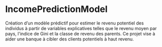 # IncomePredictionModel
Création d’un modèle prédictif pour estimer le revenu potentiel des individus à partir de variables explicatives telles que le revenu moyen par pays, l'indice de Gini et la classe de revenu des parents. Ce projet vise à aider une banque à cibler des clients potentiels à haut revenu.
